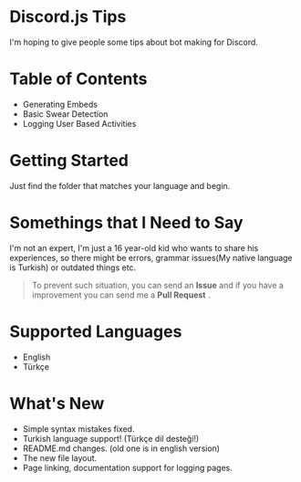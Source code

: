 # Discord.js Tips
I'm hoping to give people some tips about bot making for Discord.

# Table of Contents
* Generating Embeds
* Basic Swear Detection
* Logging User Based Activities

# Getting Started
Just find the folder that matches your language and begin.

# Somethings that I Need to Say
I'm not an expert, I'm just a 16 year-old kid who wants to share his experiences, so there might be errors, grammar issues(My native language is Turkish) or outdated things etc.

>To prevent such situation, you can send an **Issue** and if you have a improvement you can send me a **Pull Request** .

# Supported Languages
- English
- Türkçe

# What's New
* Simple syntax mistakes fixed.
* Turkish language support! (Türkçe dil desteği!)
* README.md changes. (old one is in english version)
* The new file layout.
* Page linking, documentation support for logging pages.
